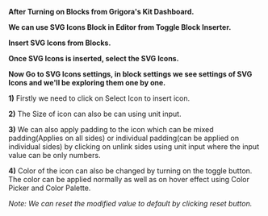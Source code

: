 **After Turning on Blocks from Grigora's Kit Dashboard.**

**We can use SVG Icons Block in Editor from Toggle Block Inserter.**

**Insert SVG Icons from Blocks.**

**Once SVG Icons is inserted, select the SVG Icons.**

**Now Go to SVG Icons settings, in block settings we see settings of SVG Icons and we'll be exploring them one by one.**

**1)** Firstly we need to click on Select Icon to insert icon.

**2)** The Size of icon can also be can using unit input.

**3)** We can also apply padding to the icon which can be mixed padding(Applies on all sides) or individual padding(can be applied on individual sides) by clicking on unlink sides using unit input where the input value can be only numbers.

**4)** Color of the icon can also be changed by turning on the toggle button. The color can be applied normally as well as on hover effect using Color Picker and Color Palette.

*Note: We can reset the modified value to default by clicking reset button.*

